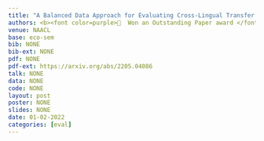 ```yaml
---
title: "A Balanced Data Approach for Evaluating Cross-Lingual Transfer: Mapping the Linguistic Blood Bank"
authors: <b><font color=purple>🎉  Won an Outstanding Paper award </font></b><br />Dan Malkin, Tomasz Limisiewicz, <b>Gabriel Stanovsky</b>
venue: NAACL
base: eco-sem
bib: NONE
bib-ext: NONE
pdf: NONE
pdf-ext: https://arxiv.org/abs/2205.04086
talk: NONE
data: NONE
code: NONE
layout: post
poster: NONE
slides: NONE
date: 01-02-2022
categories: [eval]
---
```

